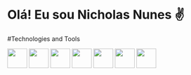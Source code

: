 # Olá! Eu sou Nicholas Nunes ✌️


#Technologies and Tools

<img src="https://github.com/user-attachments/assets/821d6350-f70a-4c4c-b99b-bc140ee94792" width="45px">
<img src="https://github.com/user-attachments/assets/bf2107ff-41c7-43b4-8132-1e64bbba2f49" width="45px">
<img src="https://github.com/user-attachments/assets/2fedfb8e-308e-4e18-b872-3f9ddc911e3c" width="45px">
<img src="https://github.com/user-attachments/assets/bb3d1439-9a3d-413f-8b32-cc87d56a4c28" width="45px">
<img src="https://github.com/user-attachments/assets/b7afbca1-bb45-4783-ae28-0b2750fe6785" width="45px">
<img src="https://github.com/user-attachments/assets/88c0adfa-08f4-4674-95f7-06ebf667fe10" width="45px">
<img src="https://github.com/user-attachments/assets/43d1a10f-ddae-4505-a032-88b8dd871a86" width="45px">
